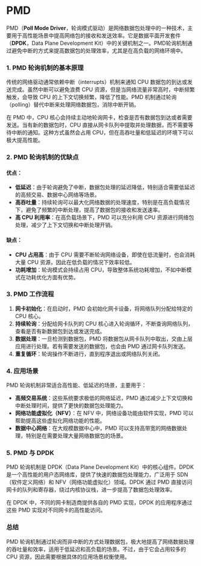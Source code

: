# PMD

PMD（**Poll Mode Driver**，轮询模式驱动）是网络数据包处理中的一种技术，主要用于高性能场景中提高网络包的接收和发送效率。它是数据平面开发套件（**DPDK**，Data Plane Development Kit）中的关键机制之一。PMD轮询机制通过避免中断的方式来提高数据包的处理效率，尤其是在高负载的网络环境中。

### 1. **PMD 轮询机制的基本原理**
传统的网络驱动通常依赖中断（interrupts）机制来通知 CPU 数据包的到达或发送完成。虽然中断可以避免浪费 CPU 资源，但是当网络流量非常高时，中断频繁触发，会导致 CPU 的上下文切换频繁，降低了性能。PMD 机制通过轮询（polling）替代中断来处理网络数据包，消除中断开销。

在 PMD 中，CPU 核心会持续主动地轮询网卡，检查是否有数据包到达或者需要发送。当有新的数据包时，CPU 直接从网卡队列中提取并处理数据，而不需要等待中断的通知。这种方式虽然会占用 CPU，但在高吞吐量和低延迟的环境下可以极大提高性能。

### 2. **PMD 轮询机制的优缺点**
#### 优点：
- **低延迟**：由于轮询避免了中断，数据包处理的延迟降低，特别适合需要低延迟的高频交易、数据中心网络等场景。
- **高吞吐量**：持续轮询可以最大化网络数据的处理速度，特别是在高负载情况下，避免了频繁的中断处理，提高了数据包的接收和发送速率。
- **高 CPU 利用率**：在高负载场景下，PMD 可以充分利用 CPU 资源进行网络包处理，减少了上下文切换和中断处理开销。

#### 缺点：
- **CPU 占用高**：由于 CPU 需要不断轮询网络设备，即使在低流量时，也会消耗大量 CPU 资源，因此在低负载的情况下效率较低。
- **功耗增加**：轮询模式会持续占用 CPU，导致整体系统功耗增加，不如中断模式在功耗优化方面有优势。
  
### 3. **PMD 工作流程**
1. **网卡初始化**：在启动时，PMD 会初始化网卡设备，将网络队列分配给特定的 CPU 核心。
2. **持续轮询**：分配给网卡队列的 CPU 核心进入轮询循环，不断查询网络队列，查看是否有新数据包到达或发送完成。
3. **数据处理**：一旦检测到数据包，PMD 将数据包从网卡队列中取出，交由上层应用进行处理。若有需要发送的数据包，也会由 PMD 通过网卡队列发送。
4. **重复循环**：轮询操作不断进行，直到程序退出或网络队列关闭。

### 4. **应用场景**
PMD 轮询机制非常适合高性能、低延迟的场景，主要用于：
- **高频交易系统**：这些系统要求极低的网络延迟，PMD 通过减少上下文切换和中断处理时间，提供了更快的数据包处理能力。
- **网络功能虚拟化（NFV）**：在 NFV 中，网络设备功能由软件实现，PMD 可以帮助提高这些虚拟化网络功能的性能。
- **数据中心网络**：在大规模数据中心中，PMD 可以支持高带宽的网络数据处理，特别是在需要处理大量网络数据包的场景。

### 5. **PMD 与 DPDK**
PMD 轮询机制是 DPDK（Data Plane Development Kit）中的核心组件。DPDK 是一个高性能的用户态网络库，提供了快速的数据包处理能力，广泛用于 SDN（软件定义网络）和 NFV（网络功能虚拟化）领域。DPDK 通过 PMD 直接访问网卡的队列和寄存器，绕过内核协议栈，进一步提高了数据包处理效率。

在 DPDK 中，不同的网卡制造商提供各自的 PMD 实现，DPDK 的应用程序通过这些 PMD 实现对不同网卡的高性能访问。

### 总结
PMD 轮询机制通过轮询而非中断的方式处理数据包，极大地提高了网络数据处理的吞吐量和效率，适用于低延迟和高负载的场景。不过，由于它会占用较多的 CPU 资源，因此需要根据具体的应用场景权衡使用。